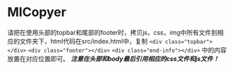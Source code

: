 # MICopyer
请把在使用头部的topbar和尾部的footer时，拷贝js，css，img中所有文件到相应的文件夹下，html代码在src/index.html中，复制
``<div class="topbar"></div>``
``<div class="footer"></div>``
``<div class="end-info"></div>``
中的内容放置在对应位置即可。
***注意在头部和body最后引用相应的css文件和js文件！***
